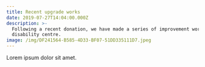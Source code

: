```yaml
---
title: Recent upgrade works
date: 2019-07-27T14:04:00.000Z
description: >-
  Following a recent donation, we have made a series of improvement works to the
  disability centre.
image: /img/DF241564-B585-4D33-BF07-51DD335111D7.jpeg
---
```

Lorem ipsum dolor sit amet.
